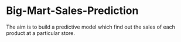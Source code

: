 # Big-Mart-Sales-Prediction
The aim is to build a predictive model which find out the sales of each product at a particular store.
